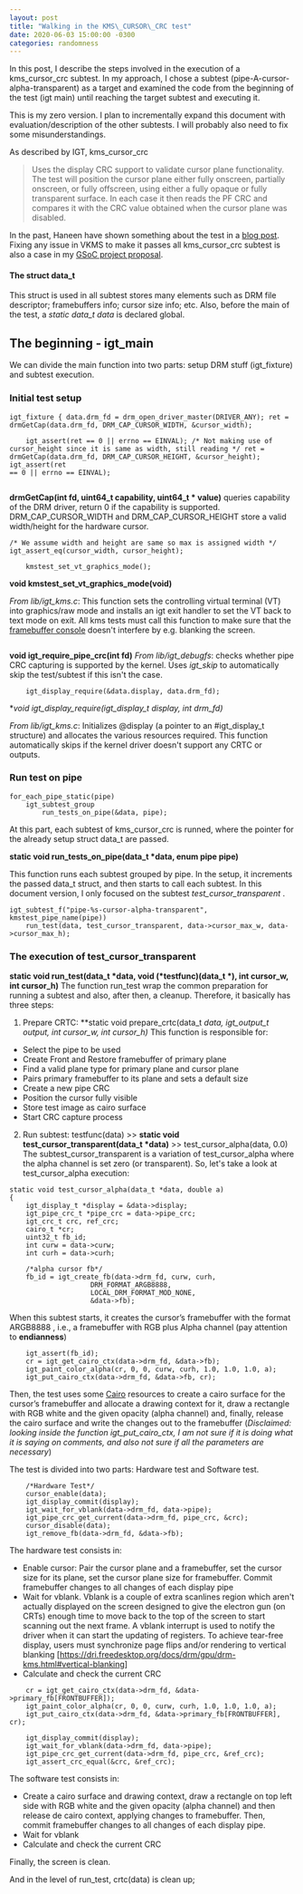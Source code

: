 ```yaml
---
layout: post
title: "Walking in the KMS\_CURSOR\_CRC test"
date: 2020-06-03 15:00:00 -0300
categories: randomness
--- 
```


In this post, I describe the steps involved in the execution of a
kms\_cursor\_crc subtest. In my approach, I chose a subtest
(pipe-A-cursor-alpha-transparent) as a target and examined the code from the
beginning of the test (igt main) until reaching the target subtest and
executing it.

This is my zero version. I plan to incrementally expand this document with
evaluation/description of the other subtests. I will probably also need to
fix some misunderstandings.

As described by IGT, kms\_cursor\_crc

> Uses the display CRC support to validate cursor plane functionality.  The
> test will position the cursor plane either fully onscreen, partially
> onscreen, or fully offscreen, using either a fully opaque or fully
> transparent surface. In each case it then reads the PF CRC and compares it
> with the CRC value obtained when the cursor plane was disabled.

In the past, Haneen have shown something about the test in a [blog
post](http://haneensa.github.io/2018/07/29/drmdebug/).  Fixing any issue in
VKMS to make it passes all kms\_cursor\_crc subtest is also a case in my [GSoC
project
proposal](https://summerofcode.withgoogle.com/projects/#4669149428580352).

#### The struct data\_t

This struct is used in all subtest stores many elements such as DRM file
descriptor; framebuffers info; cursor size info; etc. Also, before the main of
the test, a _static data\_t data_ is declared global.

## The beginning - igt\_main

We can divide the main function into two parts: setup DRM stuff (igt\_fixture)
and subtest execution.

### Initial test setup

```
igt_fixture { data.drm_fd = drm_open_driver_master(DRIVER_ANY); ret =
drmGetCap(data.drm_fd, DRM_CAP_CURSOR_WIDTH, &cursor_width);
	
	igt_assert(ret == 0 || errno == EINVAL); /* Not making use of
cursor_height since it is same as width, still reading */ ret =
drmGetCap(data.drm_fd, DRM_CAP_CURSOR_HEIGHT, &cursor_height); igt_assert(ret
== 0 || errno == EINVAL);
		
```

**drmGetCap(int fd, uint64\_t capability, uint64\_t \* value)** queries
capability of the DRM driver, return 0 if the capability is supported.
DRM\_CAP\_CURSOR\_WIDTH and DRM\_CAP\_CURSOR\_HEIGHT store a valid width/height
for the hardware cursor.

```
/* We assume width and height are same so max is assigned width */
igt_assert_eq(cursor_width, cursor_height);

	kmstest_set_vt_graphics_mode();
```

**void kmstest\_set\_vt\_graphics_mode(void)**

_From lib/igt\_kms.c_: This
function sets the controlling virtual terminal (VT) into graphics/raw mode and
installs an igt exit handler to set the VT back to text mode on exit. All kms
tests must call this function to make sure that the [framebuffer
console](https://www.kernel.org/doc/Documentation/fb/fbcon.txt) doesn't
interfere by e.g. blanking the screen. 

``` igt_require_pipe_crc(data.drm_fd);
```

**void igt\_require\_pipe\_crc(int fd)** _From lib/igt\_debugfs_: checks
whether pipe CRC capturing is supported by the kernel. Uses _igt_skip_ to
automatically skip the test/subtest if this isn't the case.

```
    igt_display_require(&data.display, data.drm_fd);
```

**void igt\_display\_require(igt\_display\_t *display, int drm\_fd)**

_From
lib/igt\_kms.c_: Initializes @display (a pointer to an #igt\_display\_t
structure) and allocates the various resources required. This function
automatically skips if the kernel driver doesn't support any CRTC or outputs.

### Run test on pipe

```
for_each_pipe_static(pipe)
	igt_subtest_group
		run_tests_on_pipe(&data, pipe);
```

At this part, each subtest of kms\_cursor\_crc is runned, where the pointer for
the already setup struct data_t are passed.

**static void run_tests_on_pipe(data_t \*data, enum pipe pipe)**

This function runs each subtest grouped by pipe. In the setup, it increments
the passed data_t struct, and then starts to call each subtest.  In this
document version, I only focused on the subtest _test\_cursor\_transparent_ . 

```
igt_subtest_f("pipe-%s-cursor-alpha-transparent", kmstest_pipe_name(pipe))
	run_test(data, test_cursor_transparent, data->cursor_max_w, data->cursor_max_h);
```

### The execution of test\_cursor\_transparent

**static void run\_test(data\_t \*data, void (\*testfunc)(data\_t \*), int cursor\_w, int cursor\_h)**
The function run\_test wrap the common preparation
for running a subtest and also, after then, a cleanup. Therefore, it basically
has three steps:

1. Prepare CRTC: **static void prepare_crtc(data\_t *data, igt\_output\_t
*output, int cursor\_w, int cursor\_h)** This function is responsible for:
  * Select the pipe to be used
  * Create Front and Restore framebuffer of primary plane
  * Find a valid plane type for primary plane and cursor plane
  * Pairs primary framebuffer to its plane and sets a default size
  * Create a new pipe CRC
  * Position the cursor fully visible
  * Store test image as cairo surface
  * Start CRC capture process
2. Run subtest: testfunc(data) >> **static void test\_cursor\_transparent(data\_t \*data)** >> test\_cursor\_alpha(data, 0.0)
The subtest\_cursor\_transparent is a variation of test\_cursor\_alpha where
the alpha channel is set zero (or transparent).  So, let's take a look at
test\_cursor\_alpha execution:

```
static void test_cursor_alpha(data_t *data, double a)
{
	igt_display_t *display = &data->display;
	igt_pipe_crc_t *pipe_crc = data->pipe_crc;
	igt_crc_t crc, ref_crc;
	cairo_t *cr;
	uint32_t fb_id;
	int curw = data->curw;
	int curh = data->curh;

	/*alpha cursor fb*/
	fb_id = igt_create_fb(data->drm_fd, curw, curh,
				    DRM_FORMAT_ARGB8888,
				    LOCAL_DRM_FORMAT_MOD_NONE,
				    &data->fb);
```

When this subtest starts, it creates the cursor’s framebuffer with the format
ARGB8888 , i.e., a framebuffer with RGB plus Alpha channel (pay attention to
**endianness**) 

```
	igt_assert(fb_id);
	cr = igt_get_cairo_ctx(data->drm_fd, &data->fb);
	igt_paint_color_alpha(cr, 0, 0, curw, curh, 1.0, 1.0, 1.0, a);
	igt_put_cairo_ctx(data->drm_fd, &data->fb, cr);
```

Then, the test uses some [Cairo](https://www.cairographics.org/manual/)
resources to create a cairo surface for the cursor’s framebuffer and allocate a
drawing context for it, draw a rectangle with RGB white and the given opacity
(alpha channel) and, finally, release the cairo surface and write the changes
out to the framebuffer (_Disclaimed: looking inside the function
igt\_put\_cairo\_ctx, I am not sure if it is doing what it is saying on
comments, and also not sure if all the parameters are necessary_)

The test is divided into two parts: Hardware test and Software test. 

```
	/*Hardware Test*/
	cursor_enable(data);
	igt_display_commit(display);
	igt_wait_for_vblank(data->drm_fd, data->pipe);
	igt_pipe_crc_get_current(data->drm_fd, pipe_crc, &crc);
	cursor_disable(data);
	igt_remove_fb(data->drm_fd, &data->fb);
```

The hardware test consists in:
  * Enable cursor: Pair the cursor plane and a framebuffer, set the cursor size
    for its plane, set the cursor plane size for framebuffer. Commit
framebuffer changes to all changes of each display pipe
  * Wait for vblank. Vblank is a couple of extra scanlines region which aren't
    actually displayed on the screen designed to give the electron gun (on
CRTs) enough time to move back to the top of the screen to start scanning out
the next frame. A vblank interrupt is used to notify the driver when it can
start the updating of registers. To achieve tear-free display, users must
synchronize page flips and/or rendering to vertical blanking
[https://dri.freedesktop.org/docs/drm/gpu/drm-kms.html#vertical-blanking]
  * Calculate and check the current CRC

``` 
	cr = igt_get_cairo_ctx(data->drm_fd, &data->primary_fb[FRONTBUFFER]);
	igt_paint_color_alpha(cr, 0, 0, curw, curh, 1.0, 1.0, 1.0, a);
	igt_put_cairo_ctx(data->drm_fd, &data->primary_fb[FRONTBUFFER], cr);

	igt_display_commit(display);
	igt_wait_for_vblank(data->drm_fd, data->pipe);
	igt_pipe_crc_get_current(data->drm_fd, pipe_crc, &ref_crc);
	igt_assert_crc_equal(&crc, &ref_crc);
```
The software test consists in:
  * Create a cairo surface and drawing context, draw a rectangle on top left
    side with RGB white and the given opacity (alpha channel) and then release
de cairo context, applying changes to framebuffer. Then, commit framebuffer
changes to all changes of each display pipe.
  * Wait for vblank
  * Calculate and check the current CRC
  
Finally, the screen is clean.

And in the level of run_test, crtc(data) is clean up;
